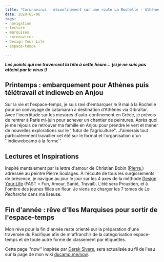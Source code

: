```yaml
---
title: "Coronavirus - déconfinement sur une route La Rochelle - Athènes" 
date: 2020-05-06
tags:
- navigation
- lecture
- marquises
- coronavirus
- Design Your Life
- espace-temps

---
```

**_Les points qui me traversent la tête à cette heure... (si je ne suis pas atteint par le virus !)_**

## Printemps : embarquement pour Athènes puis télétravail et indieweb en Anjou 

Sur la vie et l'espace-temps, je suis ravi d'embarquer le 9 mai à la Rochelle pour un convoyage de catamaran à destination d'Athènes via Gibraltar. Avec l'incertitude sur les mesures d'auto-confinement en Grèce, je prévois de rentrer à Paris mi-juin pour achever un chantier de peintures. Après quoi je me réjouis de retrouver ma famille en Anjou pour prendre le vert et mener de nouvelles explorations  sur le ''futur de l'agriculture''. J'aimerais tout particulèrement travailler cet été sur le format et l'organisation d'un ''indiewebcamp à la ferme''.

## Lectures et Inspirations

Inspiré mentalement par la lettre d'amour de Christian Bobin ([Pierre,](https://www.babelio.com/livres/Bobin-Pierre/1157433)) adressée au peintre Pierre Soulages. À l'écoute de tous les surgissements de présence, je navigue au jour le jour sur les 4 axes de la méthode [Design Your Life](https://ducamp.me/DYL) (FAST = Fun, Amour, Santé, Travail). L'été sera Proustien, et à l'ombre des jeunes filles en fleur. Je viens de charger les 7 tomes de _La Recherche_ dans ma liseuse.

## Fin d'année : rêve d'Iles Marquises pour sortir de l'espace-temps

Mon rêve pour la fin d'année reste orienté sur la préparation d'une traversée du Pacifique afin de m'affranchir de la catégorisation espace-temps et de toute autre forme de classement par étiquettes.

Cette page ''now'' inspirée par [Derek Sivers](https://ducamp.me/maintenant), sera actualisée au fil de l'eau sur la page de mon wiki [ducamp.me/now](https://ducamp.me/now).
